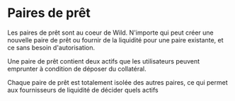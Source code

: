 # Paires de prêt

Les paires de prêt sont au coeur de Wild. N'importe qui peut créer une nouvelle paire de prêt ou fournir de la liquidité pour une paire existante, et ce sans besoin d'autorisation.

Une paire de prêt contient deux actifs que les utilisateurs peuvent emprunter à condition de déposer du collatéral.

Chaque paire de prêt est totalement isolée des autres paires, ce qui permet aux fournisseurs de liquidité de décider quels actifs

